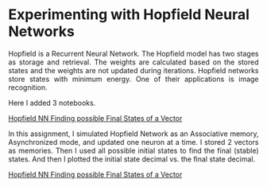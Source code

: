 # Experimenting with Hopfield Neural Networks

<p align="justify"> Hopfield is a Recurrent Neural Network. The Hopfield model has two stages as storage and retrieval. The weights are calculated based on the stored states and the weights are not updated during iterations. Hopfield networks store states with minimum energy. One of their applications is image recognition.
</p>

Here I added 3 notebooks. 


[Hopfield NN Finding possible Final States of a Vector](HopfieldNN_Finding_possible_Final_States_of_a_Vector.ipynb) 

<p align="justify">In this assignment, I simulated Hopfield Network as an Associative memory, Asynchronized mode, and updated one neuron at a time. I stored 2 vectors as memories. Then I used all possible initial states to find the final (stable) states. And then I plotted the initial state decimal vs. the final state decimal. 
</p>


[Hopfield NN Finding possible Final States of a Vector](HopfieldNN_Finding_possible_Final_States_of_a_Vector.ipynb) 


